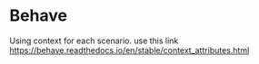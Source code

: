 # Behave

Using context for each scenario. use this link https://behave.readthedocs.io/en/stable/context_attributes.html
